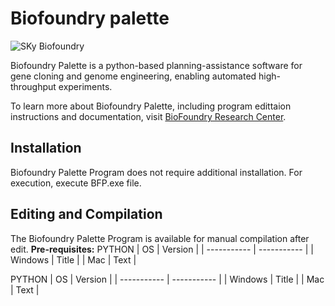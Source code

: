 # Biofoundry palette
![SKy Biofoundry](image.jpg)

Biofoundry Palette is a python-based planning-assistance software for gene cloning and genome engineering, enabling automated high-throughput experiments.

To learn more about Biofoundry Palette, including program edittaion instructions and documentation, visit [BioFoundry Research Center](https://swb.skku.edu/BioFoundryRC/index.do).

## Installation
Biofoundry Palette Program does not require additional installation.
For execution, execute BFP.exe file.

## Editing and Compilation
The Biofoundry Palette Program is available for manual compilation after edit.
**Pre-requisites:**
PYTHON
| OS | Version |
| ----------- | ----------- |
| Windows | Title |
| Mac | Text |

PYTHON 
| OS | Version |
| ----------- | ----------- |
| Windows | Title |
| Mac | Text |
